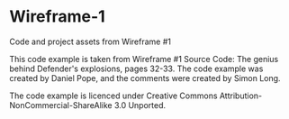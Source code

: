 # Wireframe-1
Code and project assets from Wireframe #1

This code example is taken from Wireframe #1 Source Code: The genius behind Defender's explosions, pages 32-33. 
The code example was created by Daniel Pope, and the comments were created by Simon Long.

The code example is licenced under Creative Commons Attribution-NonCommercial-ShareAlike 3.0 Unported.
